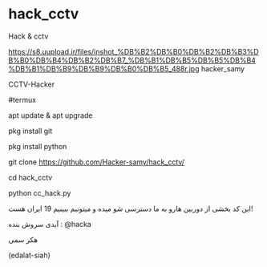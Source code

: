 # hack_cctv
Hack &amp; cctv

https://s8.uupload.ir/files/inshot_%DB%B2%DB%B0%DB%B2%DB%B3%DB%B0%DB%B4%DB%B2%DB%B7_%DB%B1%DB%B5%DB%B5%DB%B4%DB%B1%DB%B9%DB%B9%DB%B0%DB%B5_488r.jpg
hacker_samy

CCTV-Hacker

#termux

apt update & apt upgrade

pkg install git

pkg install python

git clone https://github.com/Hacker-samy/hack_cctv/

cd hack_cctv

python cc_hack.py


این کد بخشی از دوربین هارو به ما دسترسی شو میده و میتونیم ببینیم
19 ایران هست!

آیدی سروش بنده : @hacka

هکر سمی


(edalat-siah)
